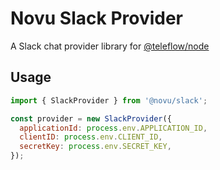 # Novu Slack Provider

A Slack chat provider library for [@teleflow/node](https://github.com/novuhq/novu)

## Usage

```javascript
import { SlackProvider } from '@novu/slack';

const provider = new SlackProvider({
  applicationId: process.env.APPLICATION_ID,
  clientID: process.env.CLIENT_ID,
  secretKey: process.env.SECRET_KEY,
});
```
